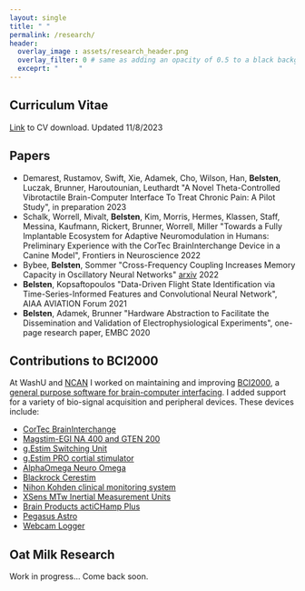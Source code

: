 ```yaml
---
layout: single
title: " "
permalink: /research/
header:
  overlay_image : assets/research_header.png
  overlay_filter: 0 # same as adding an opacity of 0.5 to a black background
  exceprt: "     "
---
```


## Curriculum Vitae
[Link](http://belsten.github.io/doc/alexanderbelsten_cv.pdf) to CV download. Updated 11/8/2023

## Papers
* Demarest, Rustamov, Swift, Xie, Adamek, Cho, Wilson, Han, **Belsten**, Luczak, Brunner, Haroutounian, Leuthardt "A Novel Theta-Controlled Vibrotactile Brain-Computer Interface To Treat Chronic Pain: A Pilot Study", in preparation 2023
* Schalk, Worrell, Mivalt, **Belsten**, Kim, Morris, Hermes, Klassen, Staff, Messina, Kaufmann, Rickert, Brunner, Worrell, Miller "Towards a Fully Implantable Ecosystem for Adaptive Neuromodulation in Humans: Preliminary Experience with the CorTec BrainInterchange Device in a Canine Model", Frontiers in Neuroscience 2022
* Bybee, **Belsten**, Sommer "Cross-Frequency Coupling Increases Memory Capacity in Oscillatory Neural Networks" [arxiv](https://arxiv.org/abs/2204.07163) 2022
* **Belsten**, Kopsaftopoulos "Data-Driven Flight State Identification via Time-Series-Informed Features and Convolutional Neural Network", AIAA AVIATION Forum 2021
* **Belsten**, Adamek, Brunner "Hardware Abstraction to Facilitate the Dissemination and Validation of Electrophysiological Experiments", one-page research paper, EMBC 2020

## Contributions to BCI2000
At WashU and [NCAN](https://www.neurotechcenter.org/) I worked on maintaining and improving
[BCI2000](https://www.bci2000.org/mediawiki/index.php/Main_Page), a [general purpose software for brain-computer interfacing](http://belsten.github.io/doc/BCI2000_A_General-Purpose_Brain-Computer.pdf). I added support for a variety of bio-signal acquisition and peripheral devices.
These devices include:
* [CorTec BrainInterchange](https://www.bci2000.org/mediawiki/index.php/CortecADC)
* [Magstim-EGI NA 400 and GTEN 200](https://www.bci2000.org/mediawiki/index.php/Contributions:AmpServerProADC)
* [g.Estim Switching Unit](https://www.bci2000.org/mediawiki/index.php/Contributions:g.EstimSwitchingUnit)
* [g.Estim PRO cortial stimulator](https://www.bci2000.org/mediawiki/index.php/Contributions:gEstimFilter)
* [AlphaOmega Neuro Omega](https://www.bci2000.org/mediawiki/index.php/Contributions:NeuroOmegaADC)
* [Blackrock Cerestim](https://www.bci2000.org/mediawiki/index.php/Contributions:CereStim)
* [Nihon Kohden clinical monitoring system](https://www.bci2000.org/mediawiki/index.php/Contributions:NihonKohdenSource)
* [XSens MTw Inertial Measurement Units](https://www.bci2000.org/mediawiki/index.php/Contributions:XsensMTwLogger)
* [Brain Products actiCHamp Plus](https://www.bci2000.org/mediawiki/index.php/Contributions:actiCHampPlus)
* [Pegasus Astro](https://www.bci2000.org/mediawiki/index.php/Contributions:PegasusAstro)
* [Webcam Logger](https://www.bci2000.org/mediawiki/index.php/Contributions:WebcamLogger)

## Oat Milk Research
Work in progress... Come back soon.
